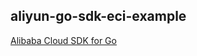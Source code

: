 ## aliyun-go-sdk-eci-example

[Alibaba Cloud SDK for Go](https://github.com/aliyun/alibaba-cloud-sdk-go/blob/master/README.md)